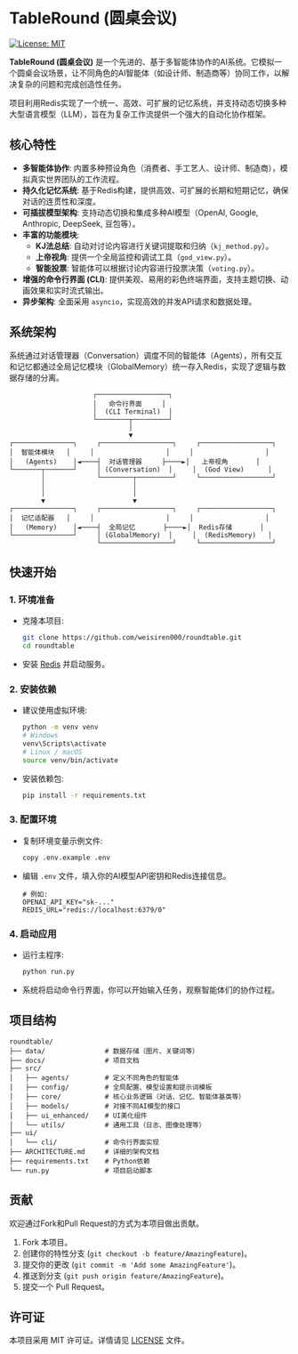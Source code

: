 # TableRound (圆桌会议)

[![License: MIT](https://img.shields.io/badge/License-MIT-yellow.svg)](./LICENSE)

**TableRound (圆桌会议)** 是一个先进的、基于多智能体协作的AI系统。它模拟一个圆桌会议场景，让不同角色的AI智能体（如设计师、制造商等）协同工作，以解决复杂的问题和完成创造性任务。

项目利用Redis实现了一个统一、高效、可扩展的记忆系统，并支持动态切换多种大型语言模型（LLM），旨在为复杂工作流提供一个强大的自动化协作框架。

## 核心特性

- **多智能体协作**: 内置多种预设角色（消费者、手工艺人、设计师、制造商），模拟真实世界团队的工作流程。
- **持久化记忆系统**: 基于Redis构建，提供高效、可扩展的长期和短期记忆，确保对话的连贯性和深度。
- **可插拔模型架构**: 支持动态切换和集成多种AI模型（OpenAI, Google, Anthropic, DeepSeek, 豆包等）。
- **丰富的功能模块**:
  - **KJ法总结**: 自动对讨论内容进行关键词提取和归纳（`kj_method.py`）。
  - **上帝视角**: 提供一个全局监控和调试工具（`god_view.py`）。
  - **智能投票**: 智能体可以根据讨论内容进行投票决策（`voting.py`）。
- **增强的命令行界面 (CLI)**: 提供美观、易用的彩色终端界面，支持主题切换、动画效果和实时流式输出。
- **异步架构**: 全面采用 `asyncio`，实现高效的并发API请求和数据处理。

## 系统架构

系统通过对话管理器（Conversation）调度不同的智能体（Agents），所有交互和记忆都通过全局记忆模块（GlobalMemory）统一存入Redis，实现了逻辑与数据存储的分离。

```
                     ┌──────────────────┐
                     │   命令行界面     │
                     │  (CLI Terminal)  │
                     └────────┬─────────┘
                              │
                              ▼
┌───────────────┐     ┌──────────────────┐     ┌──────────────────┐
│  智能体模块   │     │                  │     │                  │
│   (Agents)    │◄────┤  对话管理器     ├────►│   上帝视角       │
└───────┬───────┘     │ (Conversation)  │     │  (God View)      │
        │             └────────┬─────────┘     └──────────────────┘
        │                      │
        │                      │
        ▼                      ▼
┌───────────────┐     ┌──────────────────┐     ┌──────────────────┐
│  记忆适配器   │     │                  │     │                  │
│   (Memory)    │◄────┤  全局记忆       ├────►│  Redis存储       │
└───────────────┘     │ (GlobalMemory)  │     │  (RedisMemory)   │
                      └──────────────────┘     └──────────────────┘
```

## 快速开始

### 1. 环境准备

- 克隆本项目:
  ```bash
  git clone https://github.com/weisiren000/roundtable.git
  cd roundtable
  ```

- 安装 [Redis](https://redis.io/docs/getting-started/installation/) 并启动服务。

### 2. 安装依赖

- 建议使用虚拟环境:
  ```bash
  python -m venv venv
  # Windows
  venv\Scripts\activate
  # Linux / macOS
  source venv/bin/activate
  ```

- 安装依赖包:
  ```bash
  pip install -r requirements.txt
  ```

### 3. 配置环境

- 复制环境变量示例文件:
  ```bash
  copy .env.example .env
  ```
- 编辑 `.env` 文件，填入你的AI模型API密钥和Redis连接信息。
  ```env
  # 例如:
  OPENAI_API_KEY="sk-..."
  REDIS_URL="redis://localhost:6379/0"
  ```

### 4. 启动应用

- 运行主程序:
  ```bash
  python run.py
  ```
- 系统将启动命令行界面，你可以开始输入任务，观察智能体们的协作过程。

## 项目结构

```
roundtable/
├── data/               # 数据存储（图片、关键词等）
├── docs/               # 项目文档
├── src/
│   ├── agents/         # 定义不同角色的智能体
│   ├── config/         # 全局配置、模型设置和提示词模板
│   ├── core/           # 核心业务逻辑（对话、记忆、智能体基类等）
│   ├── models/         # 对接不同AI模型的接口
│   ├── ui_enhanced/    # UI美化组件
│   └── utils/          # 通用工具（日志、图像处理等）
├── ui/
│   └── cli/            # 命令行界面实现
├── ARCHITECTURE.md     # 详细的架构文档
├── requirements.txt    # Python依赖
└── run.py              # 项目启动脚本
```

## 贡献

欢迎通过Fork和Pull Request的方式为本项目做出贡献。

1. Fork 本项目。
2. 创建你的特性分支 (`git checkout -b feature/AmazingFeature`)。
3. 提交你的更改 (`git commit -m 'Add some AmazingFeature'`)。
4. 推送到分支 (`git push origin feature/AmazingFeature`)。
5. 提交一个 Pull Request。

## 许可证

本项目采用 MIT 许可证。详情请见 [LICENSE](LICENSE) 文件。